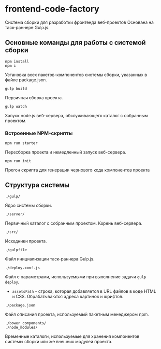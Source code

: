 # frontend-code-factory

Система сборки для разработки фронтенда веб-проектов
Основана на таск-раннере Gulp.js

## Основные команды для работы с системой сборки

```
npm install
npm i
```
Установка всех пакетов-компонентов системы сборки, указанных в файле 
package.json.

```
gulp build
```
Первичная сборка проекта.

```
gulp watch
```
Запуск node.js веб-сервера, обслуживающего каталог с собранным проектом.

### Встроенные NPM-скрипты

```
npm run starter
```
Пересборка проекта и немедленный запуск веб-сервера.

```
npm run init
```
Прогон скрипта для генерации чернового кода компонентов проекта

## Структура системы

```
./gulp/
```
Ядро системы сборки.

```
./server/
```
Первичный каталог с собранным проектом. Корень веб-сервера.

```
./src/
```
Исходники проекта.


```
./gulpfile
```
Файл инициализации таск-раннера Gulp.js.

```
./deploy.conf.js
```
Файл с параметрами, используемыми при выполнение задачи `gulp deploy`.

+ `assetsPath` - строка, которая добавляется в URL файлов в коде HTML и CSS. Обрабатываются адреса картинок и шрифтов.

```
./package.json
```
Файл описания проекта, используемый пакетным менеджером npm.

```
./bower_components/
./node_modules/
```
Временные каталоги, используемые для хранения компонентов системы сборки или же
внешних модулей проекта.
